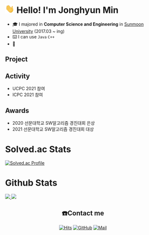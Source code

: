 # <img  src="https://raw.githubusercontent.com/ABSphreak/ABSphreak/master/gifs/Hi.gif" width="30px">  Hello! I'm Jonghyun Min
- 🎓 I majored in **Computer Science and Engineering** in [Sunmoon University](https://lily.sunmoon.ac.kr/MainDefault.aspx?la=ko) (2017.03 ~ ing)
- ⌨️  I can use `Java` `C++`
- 🤔 

## Project

## Activity
- UCPC 2021 참여
- ICPC 2021 참여

## Awards
- 2020 선문대학교 SW알고리즘 경진대회 은상
- 2021 선문대학교 SW알고리즘 경진대회 대상

# Solved.ac Stats
 [![Solved.ac Profile](http://mazassumnida.wtf/api/v2/generate_badge?boj=alswhdgus9)](https://solved.ac/alswhdgus9/)
 

# Github Stats
<a href='#'>
 <img src = "https://github-readme-stats.vercel.app/api?username=straightmin&theme=react&show_icons=true&hide_border=true" height = "180px">
 <img src = "https://github-readme-stats.vercel.app/api/top-langs/?username=straightmin&theme=react&layout=compact" height = "180px">
</a>
<div align=center>
 

## ☎️Contact me
  
[![Hits](https://hits.seeyoufarm.com/api/count/incr/badge.svg?url=https://github.com/straightmin)](https://hits.seeyoufarm.com)
[![GitHub](http://img.shields.io/badge/GitHub-Black?style=flat-square&logo=github&link=https://github.com/straightmin)](https://github.com/straightmin)
[![Mail](https://img.shields.io/badge/Gmail-d14836?style=flat-square&logo=Gmail&logoColor=white&link=mailto:straightmin@gmail.com)](mailto:straightmin@gmail.com)
</div>
